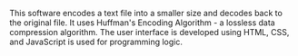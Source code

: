 This software encodes a text file into a smaller size and decodes back to the original file. It uses Huffman's Encoding Algorithm - a lossless data compression algorithm. The user interface is developed using HTML, CSS, and JavaScript is used for programming logic. 
